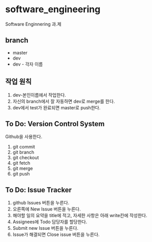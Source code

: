 # software_engineering
Software Enginnering 과.제

## branch
- master
- dev 
- dev - 각자 이름

## 작업 원칙
1. dev-본인이름에서 작업한다.
2. 자신의 branch에서 잘 자동하면 dev로 merge를 한다.
3. dev에서 test가 완료되면 master로 push한다. 

## To Do: Version Control System
Github을 사용한다.
1. git commit
2. git branch
3. git checkout
4. git fetch
5. git merge
6. git push

## To Do: Issue Tracker
1. github Issues 버튼을 누른다.
2. 오른쪽에 New Issue 버튼을 누른다.
3. 해야할 일의 요약을 title에 적고, 자세한 사항은 아래 write칸에 작성한다.
4. Assignees에 Todo 담당자를 할당한다.
5. Submit new Issue 버튼을 누른다.
6. Issue가 해결되면 Close issue 버튼을 누른다.
